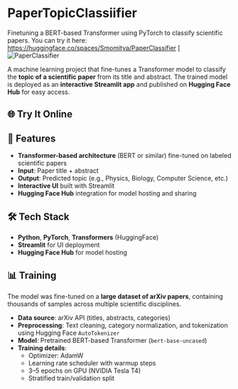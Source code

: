 # PaperTopicClassiifier
Finetuning a BERT-based Transformer using PyTorch to classify scientific papers.
You can try it here: https://huggingface.co/spaces/Smomitya/PaperClassifier
[![PaperClassifier](https://huggingface.co/spaces/Smomitya/PaperClassifier)

A machine learning project that fine-tunes a Transformer model to classify the **topic of a scientific paper** from its title and abstract. The trained model is deployed as an **interactive Streamlit app** and published on **Hugging Face Hub** for easy access.

## 🌐 Try It Online


## 🚀 Features
- **Transformer-based architecture** (BERT or similar) fine-tuned on labeled scientific papers  
- **Input**: Paper title + abstract  
- **Output**: Predicted topic (e.g., Physics, Biology, Computer Science, etc.)  
- **Interactive UI** built with Streamlit  
- **Hugging Face Hub** integration for model hosting and sharing  

## 🛠 Tech Stack
- **Python**, **PyTorch**, **Transformers** (HuggingFace)  
- **Streamlit** for UI deployment  
- **Hugging Face Hub** for model hosting  

## 📊 Training
The model was fine-tuned on a **large dataset of arXiv papers**, containing thousands of samples across multiple scientific disciplines.

- **Data source**: arXiv API (titles, abstracts, categories)  
- **Preprocessing**: Text cleaning, category normalization, and tokenization using Hugging Face `AutoTokenizer`  
- **Model**: Pretrained BERT-based Transformer (`bert-base-uncased`)  
- **Training details**:  
  - Optimizer: AdamW  
  - Learning rate scheduler with warmup steps  
  - 3–5 epochs on GPU (NVIDIA Tesla T4)  
  - Stratified train/validation split  


